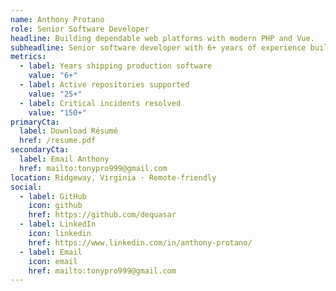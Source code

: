 ```yaml
---
name: Anthony Protano
role: Senior Software Developer
headline: Building dependable web platforms with modern PHP and Vue.
subheadline: Senior software developer with 6+ years of experience building scalable web applications with modern PHP and JavaScript frameworks. Skilled in solving complex problems, designing reliable systems, and writing clean, maintainable code. Experienced with CI/CD pipelines and effective collaboration across teams to deliver high-quality software.
metrics:
  - label: Years shipping production software
    value: "6+"
  - label: Active repositories supported
    value: "25+"
  - label: Critical incidents resolved
    value: "150+"
primaryCta:
  label: Download Résumé
  href: /resume.pdf
secondaryCta:
  label: Email Anthony
  href: mailto:tonypro999@gmail.com
location: Ridgeway, Virginia · Remote-friendly
social:
  - label: GitHub
    icon: github
    href: https://github.com/dequasar
  - label: LinkedIn
    icon: linkedin
    href: https://www.linkedin.com/in/anthony-protano/
  - label: Email
    icon: email
    href: mailto:tonypro999@gmail.com
---
```

